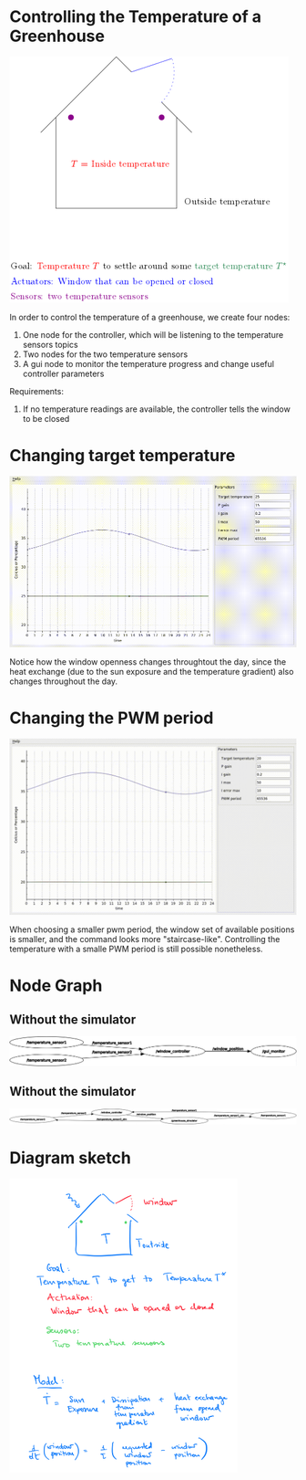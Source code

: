 # Controlling the Temperature of a Greenhouse

![greenhouse model](images/greenhouse.png)


In order to control the temperature of a greenhouse, we create four nodes:
1. One node for the controller, which will be listening to the temperature sensors topics
2. Two nodes for the two temperature sensors
3. A gui node to monitor the temperature progress and change useful controller parameters

Requirements:
1. If no temperature readings are available, the controller tells the window to be closed

# Changing target temperature

![changing the target temperature](images/target_position_changed.gif)

Notice how the window openness changes throughtout the day, since the heat exchange (due to the sun exposure and the temperature gradient) also changes throughout the day.

# Changing the PWM period

![changing the pwm period](images/change_pwm_period.gif)

When choosing a smaller pwm period, the window set of available positions is smaller, and the command looks more "staircase-like". Controlling the temperature with a smalle PWM period is still possible nonetheless.

# Node Graph

## Without the simulator
![node graph without simulator](images/controller_and_sensors_diagram.png)

## Without the simulator
![node graph with simulator](images/simulator.png)

# Diagram sketch
<!-- ![greenhouse model](images/greenhouse_temperature_control.png) -->
<img src="images/greenhouse_temperature_control.png" width="400"/>